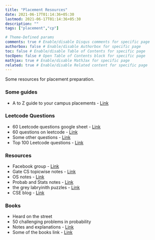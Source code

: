 ```yaml
---
title: "Placement Resources"
date: 2021-06-17T01:14:36+05:30
lastmod: 2021-06-17T01:14:36+05:30
description: ""
tags: ["placement","cp"]

# Theme-Defined params
comments: true # Enable/disable Disqus comments for specific page
authorbox: false # Enable/disable Authorbox for specific page
toc: false # Enable/disable Table of Contents for specific page
tocOpen: false # Open Table of Contents block for specific page
mathjax: true # Enable/disable MathJax for specific page
related: true # Enable/disable Related content for specific page
---
```

Some resources for placement preparation.
<!--more-->

### Some guides
- A to Z guide to your campus placements - [Link](https://nitinkgp23.github.io/2020/09/23/A-to-Z-guide-to-your-campus-placements)

### Leetcode Questions
- 60 Leetcode questions google sheet - [Link](https://docs.google.com/spreadsheets/d/1Y98QKaYPazWImEt1nA_ocpGNJ-yQjH1FAsVQhUQ7OTw/edit#gid=0)
- 60 questions on leetcode - [Link](https://leetcode.com/list/xo2bgr0r)
- Some other questions - [Link](https://leetcode.com/discuss/career/449135/how-to-effectively-use-leetcode-to-prepare-for-interviews)
- Top 100 Leetcode questions - [Link](https://nitinkgp23.github.io/2019/09/25/Leetcode/)

### Resources
- Facebook group - [Link](https://www.facebook.com/groups/1540488506008368/)
- Gate CS topicwise notes - [Link](https://www.geeksforgeeks.org/gate-cs-notes-gq/)
- OS notes - [Link](https://drive.google.com/drive/folders/1gFCSaiajLFi8S5fPGyrN2TJY8vNn-cdQ?usp=sharing)
- Probab and Stats notes - [Link](https://drive.google.com/drive/folders/0Bx7x8HmM7p_zeDVydHkyOWVUYmM?usp=sharing)
- the grey labryinith puzzles - [Link](http://www.greylabyrinth.com/)
- CSE blog - [Link](http://www.cseblog.com/)

### Books
- Heard on the street
- 50 challenging problems in probability
- Notes and explanations - [Link](https://nitinkgp23.github.io/notes/2019/06/30/Interesting-notes-and-explanations/)
- Some of the books link - [Link](https://drive.google.com/drive/folders/1nqA6ubzdOtY_zubz5lFDuw9Mw_8ERsSC)
